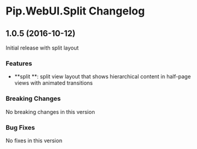 # Pip.WebUI.Split Changelog

## <a name="1.0.5"></a> 1.0.5 (2016-10-12)

Initial release with split layout

### Features
* **split **: split view layout that shows hierarchical content in half-page views with animated transitions

### Breaking Changes
No breaking changes in this version

### Bug Fixes
No fixes in this version 
